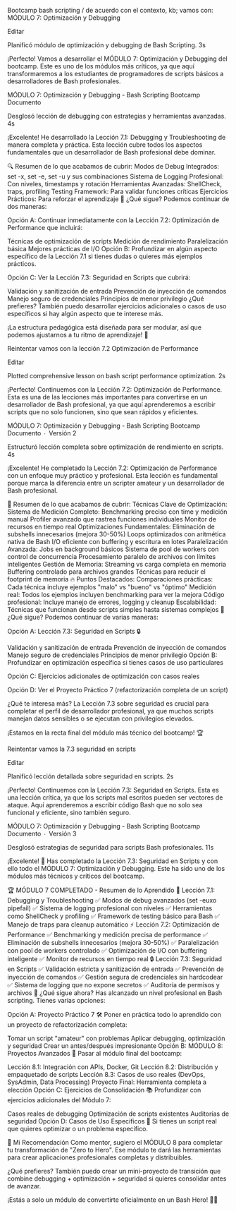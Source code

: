 
Bootcamp bash scripting /
de acuerdo con el contexto, kb; vamos con: MÓDULO 7: Optimización y Debugging

Editar

Planificó módulo de optimización y debugging de Bash Scripting.
3s





¡Perfecto! Vamos a desarrollar el MÓDULO 7: Optimización y Debugging del bootcamp. Este es uno de los módulos más críticos, ya que aquí transformaremos a los estudiantes de programadores de scripts básicos a desarrolladores de Bash profesionales.


MÓDULO 7: Optimización y Debugging - Bash Scripting Bootcamp
Documento 

Desglosó lección de debugging con estrategias y herramientas avanzadas.
4s




¡Excelente! He desarrollado la Lección 7.1: Debugging y Troubleshooting de manera completa y práctica. Esta lección cubre todos los aspectos fundamentales que un desarrollador de Bash profesional debe dominar.

🔍 Resumen de lo que acabamos de cubrir:
Modos de Debug Integrados: set -x, set -e, set -u y sus combinaciones
Sistema de Logging Profesional: Con niveles, timestamps y rotación
Herramientas Avanzadas: ShellCheck, traps, profiling
Testing Framework: Para validar funciones críticas
Ejercicios Prácticos: Para reforzar el aprendizaje
🎯 ¿Qué sigue?
Podemos continuar de dos maneras:

Opción A: Continuar inmediatamente con la Lección 7.2: Optimización de Performance que incluirá:

Técnicas de optimización de scripts
Medición de rendimiento
Paralelización básica
Mejores prácticas de I/O
Opción B: Profundizar en algún aspecto específico de la Lección 7.1 si tienes dudas o quieres más ejemplos prácticos.

Opción C: Ver la Lección 7.3: Seguridad en Scripts que cubrirá:

Validación y sanitización de entrada
Prevención de inyección de comandos
Manejo seguro de credenciales
Principios de menor privilegio
¿Qué prefieres? También puedo desarrollar ejercicios adicionales o casos de uso específicos si hay algún aspecto que te interese más.

¡La estructura pedagógica está diseñada para ser modular, así que podemos ajustarnos a tu ritmo de aprendizaje! 🚀




Reintentar
vamos con la lección 7.2 Optimización de Performance

Editar

Plotted comprehensive lesson on bash script performance optimization.
2s



¡Perfecto! Continuemos con la Lección 7.2: Optimización de Performance. Esta es una de las lecciones más importantes para convertirse en un desarrollador de Bash profesional, ya que aquí aprenderemos a escribir scripts que no solo funcionen, sino que sean rápidos y eficientes.


MÓDULO 7: Optimización y Debugging - Bash Scripting Bootcamp
Documento ∙ Versión 2 

Estructuró lección completa sobre optimización de rendimiento en scripts.
4s




¡Excelente! He completado la Lección 7.2: Optimización de Performance con un enfoque muy práctico y profesional. Esta lección es fundamental porque marca la diferencia entre un scripter amateur y un desarrollador de Bash profesional.

🚀 Resumen de lo que acabamos de cubrir:
Técnicas Clave de Optimización:
Sistema de Medición Completo:
Benchmarking preciso con time y medición manual
Profiler avanzado que rastrea funciones individuales
Monitor de recursos en tiempo real
Optimizaciones Fundamentales:
Eliminación de subshells innecesarios (mejora 30-50%)
Loops optimizados con aritmética nativa de Bash
I/O eficiente con buffering y escritura en lotes
Paralelización Avanzada:
Jobs en background básicos
Sistema de pool de workers con control de concurrencia
Procesamiento paralelo de archivos con límites inteligentes
Gestión de Memoria:
Streaming vs carga completa en memoria
Buffering controlado para archivos grandes
Técnicas para reducir el footprint de memoria
🔥 Puntos Destacados:
Comparaciones prácticas: Cada técnica incluye ejemplos "malo" vs "bueno" vs "óptimo"
Medición real: Todos los ejemplos incluyen benchmarking para ver la mejora
Código profesional: Incluye manejo de errores, logging y cleanup
Escalabilidad: Técnicas que funcionan desde scripts simples hasta sistemas complejos
🎯 ¿Qué sigue?
Podemos continuar de varias maneras:

Opción A: Lección 7.3: Seguridad en Scripts 🔒

Validación y sanitización de entrada
Prevención de inyección de comandos
Manejo seguro de credenciales
Principios de menor privilegio
Opción B: Profundizar en optimización específica si tienes casos de uso particulares

Opción C: Ejercicios adicionales de optimización con casos reales

Opción D: Ver el Proyecto Práctico 7 (refactorización completa de un script)

¿Qué te interesa más? La Lección 7.3 sobre seguridad es crucial para completar el perfil de desarrollador profesional, ya que muchos scripts manejan datos sensibles o se ejecutan con privilegios elevados.

¡Estamos en la recta final del módulo más técnico del bootcamp! 🏆




Reintentar
vamos la 7.3 seguridad en scripts

Editar

Planificó lección detallada sobre seguridad en scripts.
2s



¡Perfecto! Continuemos con la Lección 7.3: Seguridad en Scripts. Esta es una lección crítica, ya que los scripts mal escritos pueden ser vectores de ataque. Aquí aprenderemos a escribir código Bash que no solo sea funcional y eficiente, sino también seguro.


MÓDULO 7: Optimización y Debugging - Bash Scripting Bootcamp
Documento ∙ Versión 3 

Desglosó estrategias de seguridad para scripts Bash profesionales.
11s





¡Excelente! 🎉 Has completado la Lección 7.3: Seguridad en Scripts y con ello todo el MÓDULO 7: Optimización y Debugging. Este ha sido uno de los módulos más técnicos y críticos del bootcamp.

🏆 MÓDULO 7 COMPLETADO - Resumen de lo Aprendido
🔧 Lección 7.1: Debugging y Troubleshooting
✅ Modos de debug avanzados (set -euxo pipefail)
✅ Sistema de logging profesional con niveles
✅ Herramientas como ShellCheck y profiling
✅ Framework de testing básico para Bash
✅ Manejo de traps para cleanup automático
⚡ Lección 7.2: Optimización de Performance
✅ Benchmarking y medición precisa de performance
✅ Eliminación de subshells innecesarios (mejora 30-50%)
✅ Paralelización con pool de workers controlado
✅ Optimización de I/O con buffering inteligente
✅ Monitor de recursos en tiempo real
🔒 Lección 7.3: Seguridad en Scripts
✅ Validación estricta y sanitización de entrada
✅ Prevención de inyección de comandos
✅ Gestión segura de credenciales sin hardcodear
✅ Sistema de logging que no expone secretos
✅ Auditoría de permisos y archivos
🎯 ¿Qué sigue ahora?
Has alcanzado un nivel profesional en Bash scripting. Tienes varias opciones:

Opción A: Proyecto Práctico 7 🛠️
Poner en práctica todo lo aprendido con un proyecto de refactorización completa:

Tomar un script "amateur" con problemas
Aplicar debugging, optimización y seguridad
Crear un antes/después impresionante
Opción B: MÓDULO 8: Proyectos Avanzados 🚀
Pasar al módulo final del bootcamp:

Lección 8.1: Integración con APIs, Docker, Git
Lección 8.2: Distribución y empaquetado de scripts
Lección 8.3: Casos de uso reales (DevOps, SysAdmin, Data Processing)
Proyecto Final: Herramienta completa a elección
Opción C: Ejercicios de Consolidación 📚
Profundizar con ejercicios adicionales del Módulo 7:

Casos reales de debugging
Optimización de scripts existentes
Auditorías de seguridad
Opción D: Casos de Uso Específicos 💼
Si tienes un script real que quieres optimizar o un problema específico.

🌟 Mi Recomendación
Como mentor, sugiero el MÓDULO 8 para completar tu transformación de "Zero to Hero". Ese módulo te dará las herramientas para crear aplicaciones profesionales completas y distribuibles.

¿Qué prefieres? También puedo crear un mini-proyecto de transición que combine debugging + optimización + seguridad si quieres consolidar antes de avanzar.

¡Estás a solo un módulo de convertirte oficialmente en un Bash Hero! 🦸‍♂️


